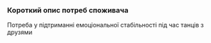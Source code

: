 ### Короткий опис потреб споживача

Потреба у підтриманні емоціональної стабільності під час танців з друзями
